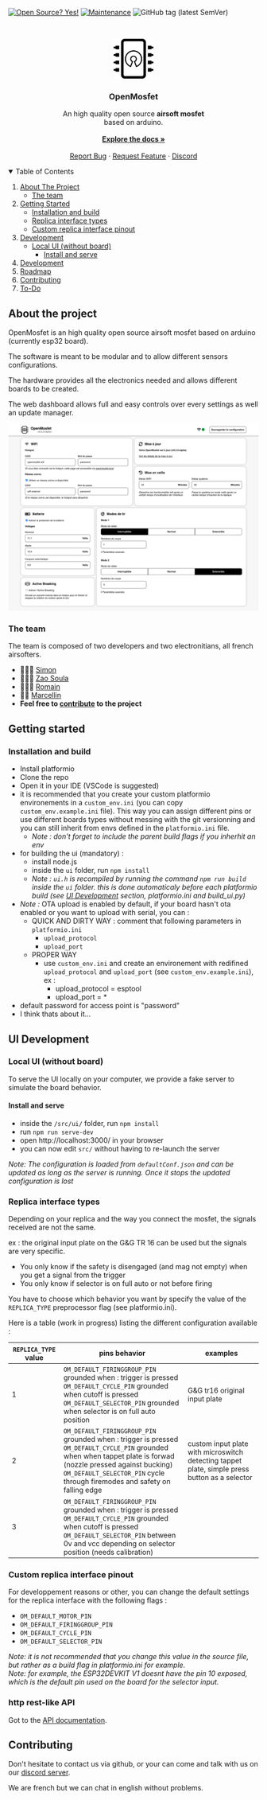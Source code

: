 
[![Open Source? Yes!](https://badgen.net/badge/Open%20Source%20%3F/Yes%21/green?icon=github)](https://github.com/simonjamain/openmosfet)
[![Maintenance](https://badgen.net/badge/Maintained%20%3F/Yes%21/green?icon=github)](https://github.com/simonjamain/openmosfet/graphs/commit-activity)
![GitHub tag (latest SemVer)](https://img.shields.io/github/v/tag/simonjamain/openmosfet)

<br/>
<p align="center">
  <a href="https://github.com/othneildrew/Best-README-Template">
    <img src="doc/assets/images/logo.png" alt="Logo" width="80" height="80">
  </a>

  <h3 align="center">OpenMosfet</h3>

  <p align="center">
    An high quality open source <strong>airsoft mosfet</strong><br> based on arduino.
    <br/><br/>
    <a href="#"><strong>Explore the docs »</strong></a>
    <br />
    <br />
    <a href="https://github.com/simonjamain/openmosfet/issues">Report Bug</a>
    ·
    <a href="https://github.com/simonjamain/openmosfet/issues">Request Feature</a>
    ·
    <a href="https://discord.gg/xfuCUgGKxE">Discord</a>
  </p>
</p>

<details open="open">
  <summary>Table of Contents</summary>
  <ol>
    <li>
      <a href="#about-the-project">About The Project</a>
      <ul>
        <li>
          <a href="#the-team">The team</a>
        </li>
      </ul>
    </li>
    <li>
      <a href="#getting-started">Getting Started</a>
      <ul>
        <li><a href="#installation-and-build">Installation and build</a></li>
        <li><a href="#replica-interface-types">Replica interface types</a></li>
        <li><a href="#custom-replica-interface-pinout">Custom replica interface pinout</a></li>
      </ul>
    </li>
    <li>
      <a href="#development">Development</a>
      <ul>
        <li>
          <a href="#local-ui-without-board">Local UI (without board)</a>
          <ul>
            <li><a href="#install-and-serve">Install and serve</a></li>
          </ul>
        </li>
      </ul>
    </li>
    <li><a href="#usage">Development</a></li>
    <li><a href="#roadmap">Roadmap</a></li>
    <li><a href="#contributing">Contributing</a></li>
    <li><a href="#todo">To-Do</a></li>
  </ol>
</details>

## About the project


OpenMosfet is an high quality open source airsoft mosfet based on arduino (currently esp32 board).

The software is meant to be modular and to allow different sensors configurations.

The hardware provides all the electronics needed and allows different boards to be created.

The web dashboard allows full and easy controls over every settings as well an update manager.

![OpenMosfet Web Dashboard](doc/assets/images/ui.png)

### The team


The team is composed of two developers and two electronitians, all french airsofters.

- 👨🏻‍💻 [Simon](https://github.com/simonjamain)
- 👨🏽‍💻 [Zao Soula](https://github.com/zaosoula)
- 👨🏻‍🔧 [Romain](https://github.com/rboutrois)
- 👨‍🔧 [Marcellin](https://github.com/simonjamain)
- **Feel free to [contribute](#contributing) to the project**

## Getting started
### Installation and build
- Install platformio
- Clone the repo
- Open it in your IDE (VSCode is suggested)
- it is recommended that you create your custom platformio environements in a `custom_env.ini` (you can copy `custom_env.example.ini` file).
  This way you can assign different pins or use different boards types without messing with the git versionning and you can still inherit from envs defined in the `platformio.ini` file.
  - *Note : don't forget to include the parent build flags if you inherhit an env*
- for building the ui (mandatory) :
  - install node.js
  - inside the `ui` folder, run `npm install`
  - *Note : `ui.h` is recompiled by running the command `npm run build` inside the `ui` folder. this is done automaticaly before each platformio build (see [UI Development](#ui-development) section, platformio.ini and build_ui.py)*
- *Note :* OTA upload is enabled by default, if your board hasn't ota enabled or you want to upload with serial, you can :
  - QUICK AND DIRTY WAY : comment that following parameters in `platformio.ini`
    - `upload_protocol`
    - `upload_port`
  - PROPER WAY
    - use `custom_env.ini` and create an environement with redifined `upload_protocol` and `upload_port` (see `custom_env.example.ini`), ex :
      - upload_protocol = esptool
      - upload_port = *
- default password for access point is "password"
- I think thats about it...

## UI Development

### Local UI (without board)
To serve the UI locally on your computer, we provide a fake server to simulate the board behavior.

#### Install and serve
  - inside the `/src/ui/` folder, run `npm install`
  - run `npm run serve-dev`
  - open http://localhost:3000/ in your browser
  - you can now edit ``src/`` without having to re-launch the server

*Note: The configuration is loaded from ``defaultConf.json`` and can be updated as long as the server is running.
Once it stops the updated configuration is lost*

### Replica interface types
Depending on your replica and the way you connect the mosfet, the signals received are not the same.

ex : the original input plate on the G&G TR 16 can be used but the signals are very specific.
- You only know if the safety is disengaged (and mag not empty) when you get a signal from the trigger
- You only know if selector is on full auto or not before firing

You have to choose which behavior you want by specify the value of the `REPLICA_TYPE` preprocessor flag (see platformio.ini).

Here is a table (work in progress) listing the different configuration available :

`REPLICA_TYPE` value | pins behavior | examples
---------------------|---------------|--------------
1 | `OM_DEFAULT_FIRINGGROUP_PIN` grounded when : trigger is pressed<br>`OM_DEFAULT_CYCLE_PIN` grounded when cutoff is pressed<br>`OM_DEFAULT_SELECTOR_PIN` grounded when selector is on full auto position | G&G tr16 original input plate
2 | `OM_DEFAULT_FIRINGGROUP_PIN` grounded when : trigger is pressed<br>`OM_DEFAULT_CYCLE_PIN` grounded when when tappet plate is forwad (nozzle pressed against bucking)<br>`OM_DEFAULT_SELECTOR_PIN` cycle through firemodes and safety on falling edge | custom input plate with microswitch detecting tappet plate, simple press button as a selector
3 | `OM_DEFAULT_FIRINGGROUP_PIN` grounded when : trigger is pressed<br>`OM_DEFAULT_CYCLE_PIN` grounded when cutoff is pressed<br>`OM_DEFAULT_SELECTOR_PIN` between 0v and vcc depending on selector position (needs calibration)

### Custom replica interface pinout
For developpement reasons or other, you can change the default settings for the replica interface with the following flags :

- `OM_DEFAULT_MOTOR_PIN`
- `OM_DEFAULT_FIRINGGROUP_PIN`
- `OM_DEFAULT_CYCLE_PIN`
- `OM_DEFAULT_SELECTOR_PIN`

*Note: it is not recommended that you change this value in the source file, but rather as a build flag in platformio.ini for example.*  
*Note: for example, the ESP32DEVKIT V1 doesnt have the pin 10 exposed, which is the default pin used on the board for the selector input.*

### http rest-like API

Got to the [API documentation](/doc/api).

## Contributing
Don't hesitate to contact us via github, or your can come and talk with us on our [discord server](https://discord.gg/xfuCUgGKxE).

We are french but we can chat in english without problems.
